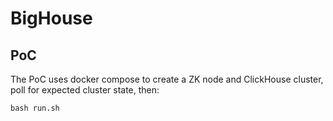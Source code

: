 # BigHouse

## PoC

The PoC uses docker compose to create a ZK node and ClickHouse cluster, poll for expected cluster state, then:

```
bash run.sh
```
